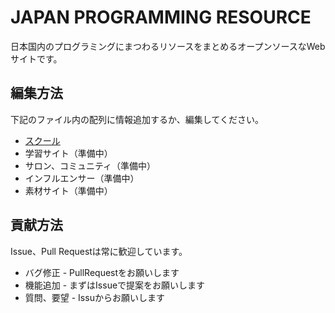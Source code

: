 # JAPAN PROGRAMMING RESOURCE

日本国内のプログラミングにまつわるリソースをまとめるオープンソースなWebサイトです。

## 編集方法

下記のファイル内の配列に情報追加するか、編集してください。

- [スクール](https://github.com/deerboy/japan-programing-resource/edit/master/src/app/models/schools.ts)
- 学習サイト（準備中）
- サロン、コミュニティ（準備中）
- インフルエンサー（準備中）
- 素材サイト（準備中）

## 貢献方法

Issue、Pull Requestは常に歓迎しています。

- バグ修正 - PullRequestをお願いします
- 機能追加 - まずはIssueで提案をお願いします
- 質問、要望 - Issuからお願いします
